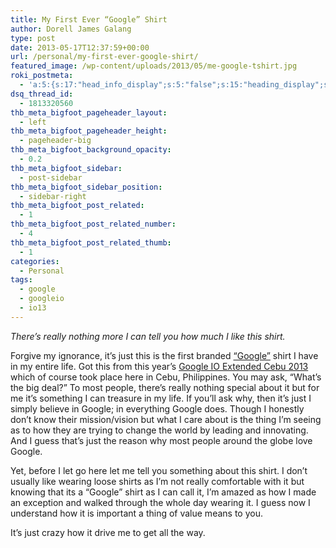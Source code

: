 ```yaml
---
title: My First Ever “Google” Shirt
author: Dorell James Galang
type: post
date: 2013-05-17T12:37:59+00:00
url: /personal/my-first-ever-google-shirt/
featured_image: /wp-content/uploads/2013/05/me-google-tshirt.jpg
roki_postmeta:
  - 'a:5:{s:17:"head_info_display";s:5:"false";s:15:"heading_display";s:4:"true";s:22:"heading_search_display";s:5:"false";s:22:"heading_social_display";s:4:"true";s:10:"subheading";s:0:"";}'
dsq_thread_id:
  - 1813320560
thb_meta_bigfoot_pageheader_layout:
  - left
thb_meta_bigfoot_pageheader_height:
  - pageheader-big
thb_meta_bigfoot_background_opacity:
  - 0.2
thb_meta_bigfoot_sidebar:
  - post-sidebar
thb_meta_bigfoot_sidebar_position:
  - sidebar-right
thb_meta_bigfoot_post_related:
  - 1
thb_meta_bigfoot_post_related_number:
  - 4
thb_meta_bigfoot_post_related_thumb:
  - 1
categories:
  - Personal
tags:
  - google
  - googleio
  - io13
---
```


_There&#8217;s really nothing more I can tell you how much I like this shirt. <span class="wp-font-emots-emo-tongue"></span>_

Forgive my ignorance, it&#8217;s just this is the first branded <a href="http://www.google.com" target="_blank">&#8220;Google&#8221;</a> shirt I have in my entire life. Got this from this year&#8217;s <a href="https://plus.google.com/events/ckeeo387gvbvjiobgonnq91b2b4" target="_blank">Google IO Extended Cebu 2013</a> which of course took place here in Cebu, Philippines. You may ask, &#8220;What&#8217;s the big deal?&#8221; To most people, there&#8217;s really nothing special about it but for me it&#8217;s something I can treasure in my life. If you&#8217;ll ask why, then it&#8217;s just I simply believe in Google; in everything Google does. Though I honestly don&#8217;t know their mission/vision but what I care about is the thing I&#8217;m seeing as to how they are trying to change the world by leading and innovating. And I guess that&#8217;s just the reason why most people around the globe love Google.

Yet, before I let go here let me tell you something about this shirt. I don&#8217;t usually like wearing loose shirts as I&#8217;m not really comfortable with it but knowing that its a &#8220;Google&#8221; shirt as I can call it, I&#8217;m amazed as how I made an exception and walked through the whole day wearing it. I guess now I understand how it is important a thing of value means to you.

It&#8217;s just crazy how it drive me to get all the way. <span class="wp-font-emots-emo-happy"></span>

